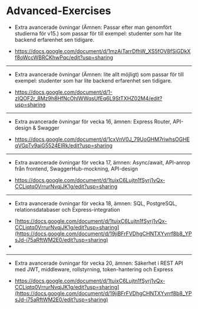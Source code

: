 # Advanced-Exercises

* Extra avancerade övningar (Ämnen: Passar efter man genomfört studierna för v15.) som passar för till exempel: studenter som har lite backend erfarenhet sen tidigare.
- https://docs.google.com/document/d/1mzAiTarrDfhW_XS5fOV8fSiGDkXf8oWccWBRCKhwPqc/edit?usp=sharing

----------------------------

* Extra avancerade övningar (Ämnen: lite allt möjligt) som passar för till exempel: studenter som har lite backend erfarenhet sen tidigare.

- https://docs.google.com/document/d/1-zIQOF2r_8Mz9h8HfNcOhlWWqsUfEq6L9StTXHZ02M4/edit?usp=sharing

----------------------------
* Extra avancerade övningar för vecka 16, ämnen: Express Router, API-design & Swagger

- https://docs.google.com/document/d/1cxVnV0J_79UoGHM7riwhsOGHEqVGpTv9aiG5524EIRk/edit?usp=sharing

----------------------------
* Extra avancerade övningar för vecka 17, ämnen: Async/await, API-anrop från frontend, SwaggerHub-mockning, API-design

- https://docs.google.com/document/d/1tuixC6Lujtn1fSyrj1vQx-CCLiqtq0VrrurNvqjJK1g/edit?usp=sharing

----------------------------
* Extra avancerade övningar för vecka 18, ämnen: SQL, PostgreSQL, relationsdatabaser och Express-integration

- [https://docs.google.com/document/d/1tuixC6Lujtn1fSyrj1vQx-CCLiqtq0VrrurNvqjJK1g/edit?usp=sharing](https://docs.google.com/document/d/19jiBFrFVDhgCHNTXYvrrf8b8_YPsJd-i75aRftWM2E0/edit?usp=sharing)
- 
----------------------------
* Extra avancerade övningar för vecka 20, ämnen: Säkerhet i REST API med JWT, middleware, rollstyrning, token-hantering och Express

- [https://docs.google.com/document/d/1tuixC6Lujtn1fSyrj1vQx-CCLiqtq0VrrurNvqjJK1g/edit?usp=sharing](https://docs.google.com/document/d/19jiBFrFVDhgCHNTXYvrrf8b8_YPsJd-i75aRftWM2E0/edit?usp=sharing)
](https://docs.google.com/document/d/1NH3wKVHHeKNbxdGGOYgsgDYZndwKCSHLJzjczCdtNOo/edit?usp=sharing)
